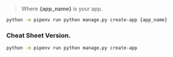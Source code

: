 > Where **{app_name}** is your app.

```sh
python -m pipenv run python manage.py create-app {app_name}
```

### Cheat Sheet Version.
```sh
python -m pipenv run python manage.py create-app 
```
